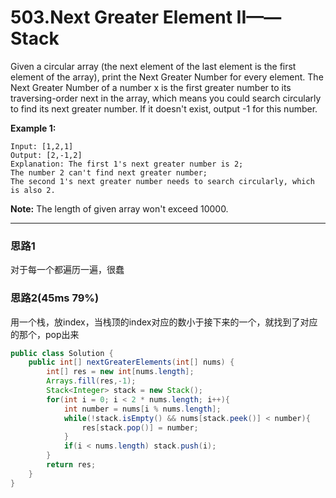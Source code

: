 # 503.Next Greater Element II——Stack

Given a circular array (the next element of the last element is the first element of the array), print the Next Greater Number for every element. The Next Greater Number of a number x is the first greater number to its traversing-order next in the array, which means you could search circularly to find its next greater number. If it doesn't exist, output -1 for this number.

**Example 1:**

```
Input: [1,2,1]
Output: [2,-1,2]
Explanation: The first 1's next greater number is 2; 
The number 2 can't find next greater number; 
The second 1's next greater number needs to search circularly, which is also 2.

```

**Note:** The length of given array won't exceed 10000.

---

### 思路1

对于每一个都遍历一遍，很蠢

### 思路2(45ms 79%)

用一个栈，放index，当栈顶的index对应的数小于接下来的一个，就找到了对应的那个，pop出来

```java
public class Solution {
    public int[] nextGreaterElements(int[] nums) {
        int[] res = new int[nums.length];
        Arrays.fill(res,-1);
        Stack<Integer> stack = new Stack();
        for(int i = 0; i < 2 * nums.length; i++){
            int number = nums[i % nums.length];
            while(!stack.isEmpty() && nums[stack.peek()] < number){
                res[stack.pop()] = number;
            }
            if(i < nums.length) stack.push(i);
        }
        return res;
    }
}
```

